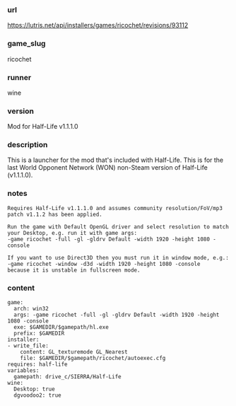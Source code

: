 ### url

https://lutris.net/api/installers/games/ricochet/revisions/93112

### game_slug

ricochet

### runner

wine

### version

Mod for Half-Life v1.1.1.0

### description

This is a launcher for the mod that's included with Half-Life. This is for the last World Opponent Network (WON) non-Steam version of Half-Life (v1.1.1.0).

### notes

```
Requires Half-Life v1.1.1.0 and assumes community resolution/FoV/mp3 patch v1.1.2 has been applied.

Run the game with Default OpenGL driver and select resolution to match your Desktop, e.g. run it with game args:
-game ricochet -full -gl -gldrv Default -width 1920 -height 1080 -console

If you want to use Direct3D then you must run it in window mode, e.g.:
-game ricochet -window -d3d -width 1920 -height 1080 -console
because it is unstable in fullscreen mode.
```

### content

```
game:
  arch: win32
  args: -game ricochet -full -gl -gldrv Default -width 1920 -height 1080 -console
  exe: $GAMEDIR/$gamepath/hl.exe
  prefix: $GAMEDIR
installer:
- write_file:
    content: GL_texturemode GL_Nearest
    file: $GAMEDIR/$gamepath/ricochet/autoexec.cfg
requires: half-life
variables:
  gamepath: drive_c/SIERRA/Half-Life
wine:
  Desktop: true
  dgvoodoo2: true

```

